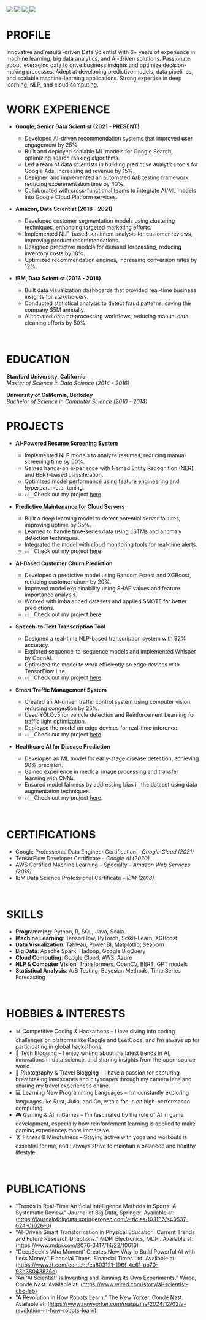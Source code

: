 <a href="https://linkedin.com"><img src="https://img.shields.io/badge/-LinkedIn-0072b1?&style=for-the-badge&logo=linkedin&logoColor=white" /></a>
<a href="https://github.com"><img src="https://img.shields.io/badge/-GitHub-181717?&style=for-the-badge&logo=github&logoColor=white" /></a>
<a href="https://www.instagram.com/vvizz28/"><img src="https://img.shields.io/badge/-Instagram-E4405F?&style=for-the-badge&logo=instagram&logoColor=white" />
</a>
<a href="mailto:f20220903@dubai.bits-pilani.ac.in">
  <img src="https://img.shields.io/badge/-Email-D14836?&style=for-the-badge&logo=gmail&logoColor=white" />
</a>

# PROFILE
Innovative and results-driven Data Scientist with 6+ years of experience in machine learning, big data analytics, and AI-driven solutions. Passionate about leveraging data to drive business insights and optimize decision-making processes. Adept at developing predictive models, data pipelines, and scalable machine-learning applications. Strong expertise in deep learning, NLP, and cloud computing.
<br>

# WORK EXPERIENCE
- **Google, Senior Data Scientist 				(2021 - PRESENT)**
  - Developed AI-driven recommendation systems that improved user engagement by 25%.
  - Built and deployed scalable ML models for Google Search, optimizing search ranking algorithms.
  - Led a team of data scientists in building predictive analytics tools for Google Ads, increasing ad revenue by 15%.
  - Designed and implemented an automated A/B testing framework, reducing experimentation time by 40%.
  - Collaborated with cross-functional teams to integrate AI/ML models into Google Cloud Platform services.

- **Amazon, Data Scientist 					      (2018 - 2021)**
  - Developed customer segmentation models using clustering techniques, enhancing targeted marketing efforts.
  - Implemented NLP-based sentiment analysis for customer reviews, improving product recommendations.
  - Designed predictive models for demand forecasting, reducing inventory costs by 18%.
  - Optimized recommendation engines, increasing conversion rates by 12%.

- **IBM, Data Scientist 						      (2016 - 2018)**
  - Built data visualization dashboards that provided real-time business insights for stakeholders.
  - Conducted statistical analysis to detect fraud patterns, saving the company $5M annually.
  - Automated data preprocessing workflows, reducing manual data cleaning efforts by 50%.
<br>

# EDUCATION
**Stanford University, California**<br>
*Master of Science in Data Science  (2014 - 2016)*

**University of California, Berkeley**<br>
*Bachelor of Science in Computer Science  (2010 - 2014)*
<br>

# PROJECTS
- **AI-Powered Resume Screening System**
  - Implemented NLP models to analyze resumes, reducing manual screening time by 60%.
  - Gained hands-on experience with Named Entity Recognition (NER) and BERT-based classification.
  - Optimized model performance using feature engineering and hyperparameter tuning.
  - 👉🏻Check out my project [here](https://your-username.github.io/repository-name/).
    
- **Predictive Maintenance for Cloud Servers**
  - Built a deep learning model to detect potential server failures, improving uptime by 35%.
  - Learned to handle time-series data using LSTMs and anomaly detection techniques.
  - Integrated the model with cloud monitoring tools for real-time alerts.
  - 👉🏻Check out my project [here](https://your-username.github.io/repository-name/).

- **AI-Based Customer Churn Prediction**
  - Developed a predictive model using Random Forest and XGBoost, reducing customer churn by 20%.
  - Improved model explainability using SHAP values and feature importance analysis.
  - Worked with imbalanced datasets and applied SMOTE for better predictions.
  - 👉🏻Check out my project [here](https://your-username.github.io/repository-name/).

- **Speech-to-Text Transcription Tool**
  - Designed a real-time NLP-based transcription system with 92% accuracy.
  - Explored sequence-to-sequence models and implemented Whisper by OpenAI.
  - Optimized the model to work efficiently on edge devices with TensorFlow Lite.
  - 👉🏻Check out my project [here](https://your-username.github.io/repository-name/).
  
- **Smart Traffic Management System**
  - Created an AI-driven traffic control system using computer vision, reducing congestion by 25%.
  - Used YOLOv5 for vehicle detection and Reinforcement Learning for traffic light optimization.
  - Deployed the model on edge devices for real-time inference.
  - 👉🏻Check out my project [here](https://your-username.github.io/repository-name/).

- **Healthcare AI for Disease Prediction**
  - Developed an ML model for early-stage disease detection, achieving 90% precision.
  - Gained experience in medical image processing and transfer learning with CNNs.
  - Ensured model fairness by addressing bias in the dataset using data augmentation techniques.
  - 👉🏻Check out my project [here](https://your-username.github.io/repository-name/).
<br>

# CERTIFICATIONS
- Google Professional Data Engineer Certification – _Google Cloud (2021)_
- TensorFlow Developer Certificate – _Google AI (2020)_
- AWS Certified Machine Learning – Specialty – _Amazon Web Services (2019)_
- IBM Data Science Professional Certificate – _IBM (2018)_
<br>

# SKILLS
- __Programming__: Python, R, SQL, Java, Scala
- __Machine Learning__: TensorFlow, PyTorch, Scikit-Learn, XGBoost
- __Data Visualization__: Tableau, Power BI, Matplotlib, Seaborn
- __Big Data__: Apache Spark, Hadoop, Google BigQuery
- __Cloud Computing__: Google Cloud, AWS, Azure
- __NLP & Computer Vision__: Transformers, OpenCV, BERT, GPT models
- __Statistical Analysis__: A/B Testing, Bayesian Methods, Time Series Forecasting
<br>

# HOBBIES & INTERESTS
- 📊 Competitive Coding & Hackathons – I love diving into coding challenges on platforms like Kaggle and LeetCode, and I’m always up for participating in global hackathons.
- 📝 Tech Blogging – I enjoy writing about the latest trends in AI, innovations in data science, and sharing insights from the open-source world.
- 📸 Photography & Travel Blogging – I have a passion for capturing breathtaking landscapes and cityscapes through my camera lens and sharing my travel experiences online.
- 💻 Learning New Programming Languages – I’m constantly exploring languages like Rust, Julia, and Go, with a focus on high-performance computing.
- 🎮 Gaming & AI in Games – I’m fascinated by the role of AI in game development, especially how reinforcement learning is applied to make gaming experiences more immersive.
- 🏋️ Fitness & Mindfulness – Staying active with yoga and workouts is essential for me, and I always strive to maintain a balanced and healthy lifestyle.
<br>

# PUBLICATIONS 
- "Trends in Real-Time Artificial Intelligence Methods in Sports: A Systematic Review." Journal of Big Data, Springer. Available at: (https://journalofbigdata.springeropen.com/articles/10.1186/s40537-024-01026-0)
- "AI-Driven Smart Transformation in Physical Education: Current Trends and Future Research Directions." MDPI Electronics, MDPI. Available at: (https://www.mdpi.com/2076-3417/14/22/10616)
- "DeepSeek's 'Aha Moment' Creates New Way to Build Powerful AI with Less Money." Financial Times, Financial Times Ltd. Available at: (https://www.ft.com/content/ea803121-196f-4c61-ab70-93b38043836e)
- "An 'AI Scientist' Is Inventing and Running Its Own Experiments." Wired, Conde Nast. Available at: (https://www.wired.com/story/ai-scientist-ubc-lab)
- "A Revolution in How Robots Learn." The New Yorker, Condé Nast. Available at: (https://www.newyorker.com/magazine/2024/12/02/a-revolution-in-how-robots-learn)





